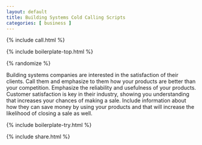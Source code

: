 ```yaml
---
layout: default
title: Building Systems Cold Calling Scripts
categories: [ business ]
---
```


{% include call.html %}

{% include boilerplate-top.html %}


{% randomize %}

Building systems companies are interested in the satisfaction of their clients. Call them and emphasize to them how your products are better than your competition. Emphasize the reliability and usefulness of your products. Customer satisfaction is key in their industry, showing you understanding that increases your chances of making a sale. Include information about how they can save money by using your products and that will increase the likelihood of closing a sale as well.

{% include boilerplate-try.html %}

{% include share.html %}